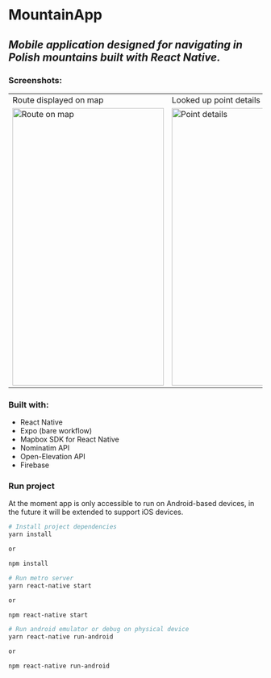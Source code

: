 # MountainApp
## *Mobile application designed for navigating in Polish mountains built with React Native.*

### Screenshots:

<table>
  <tr>
    <td>Route displayed on map</td>
     <td>Looked up point details</td>
  </tr>
  <tr>
    <td valign="top"><img src="https://user-images.githubusercontent.com/48320979/188285869-47cf055b-8474-4f41-814d-0348c6a84381.png" width="300" height="550" alt="Route on map"></td>
  <td valign="top"><img src="https://user-images.githubusercontent.com/48320979/188285874-2b1c99aa-dce4-43b1-8130-be8d3f3b54f9.png" width="300" height="550" alt="Point details"/></td>
  </tr>
 </table>


### Built with:
- React Native
- Expo (bare workflow)
- Mapbox SDK for React Native
- Nominatim API
- Open-Elevation API
- Firebase

### Run project

At the moment app is only accessible to run on Android-based devices, in the future it will be extended to support iOS devices.

```sh
# Install project dependencies
yarn install

or

npm install
```

```sh
# Run metro server
yarn react-native start

or

npm react-native start
```

```sh
# Run android emulator or debug on physical device
yarn react-native run-android

or

npm react-native run-android
```
